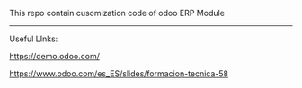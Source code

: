 This repo contain cusomization code of odoo ERP Module
____________________
Useful LInks:

https://demo.odoo.com/

https://www.odoo.com/es_ES/slides/formacion-tecnica-58



